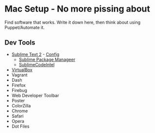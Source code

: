 # Mac Setup - No more pissing about

Find software that works. Write it down here, then think about using Puppet/Automate it.

## Dev Tools

- [Sublime Text 2](http://www.sublimetext.com/2) - [Config](http://www.sublimetext.com/docs/2/osx_command_line.html)
    - [Sublime Package Manageer](http://wbond.net/sublime_packages/package_control/installation)
    - [SublimeCodeIntel](https://github.com/Kronuz/SublimeCodeIntel)
- [VirtualBox](https://www.virtualbox.org/wiki/Downloads)
- Vagrant
- Dash
- Firefox
 - Firebug
 - Web Developer Toolbar
 - Poster
 - ColorZilla
- Chrome
- Safari
- Opera
- Dot Files